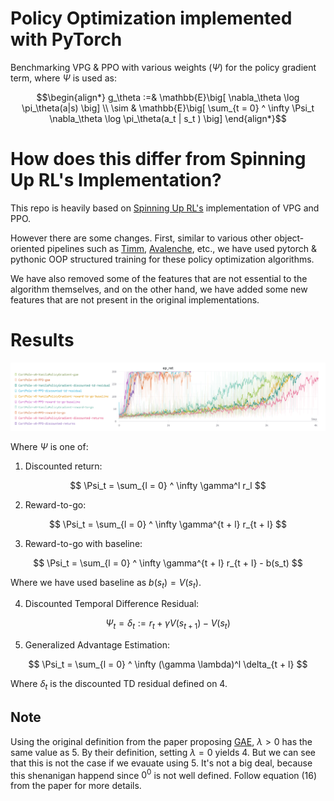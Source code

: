 # Policy Optimization implemented with PyTorch


Benchmarking VPG & PPO with various weights ($\Psi$) for the policy gradient term, where $\Psi$ is used as:

$$\begin{align*}
g_\theta :=& \mathbb{E}\big[ \nabla_\theta \log \pi_\theta(a|s) \big] \\
\sim & \mathbb{E}\big[ \sum_{t = 0} ^ \infty  \Psi_t \nabla_\theta  \log \pi_\theta(a_t | s_t ) \big]
\end{align*}$$


# How does this differ from Spinning Up RL's Implementation?

This repo is heavily based on [Spinning Up RL's](https://spinningup.openai.com/en/latest/index.html) implementation of VPG and PPO.

However there are some changes. First, similar to various other object-oriented pipelines such as [Timm](https://github.com/rwightman/pytorch-image-models), [Avalenche](https://avalanche.continualai.org/), etc., we have used pytorch & pythonic OOP structured training for these policy optimization algorithms.

We have also removed some of the features that are not essential to the algorithm themselves, and on the other hand, we have added some new features that are not present in the original implementations.

# Results

![](contents/ppoVSvpg.png)

Where $\Psi$ is one of:

1. Discounted return:

$$
\Psi_t = \sum_{l = 0} ^ \infty \gamma^l r_l
$$

2. Reward-to-go:

$$
\Psi_t = \sum_{l = 0} ^ \infty \gamma^{t + l} r_{t + l}
$$

3. Reward-to-go with baseline:

$$
\Psi_t = \sum_{l = 0} ^ \infty \gamma^{t + l} r_{t + l} - b(s_t)
$$

Where we have used baseline as $b(s_t) = V(s_t)$.

4. Discounted Temporal Difference Residual:

$$
\Psi_t = \delta_t := r_t + \gamma V(s_{t+1}) - V(s_t)
$$

5. Generalized Advantage Estimation:

$$
\Psi_t = \sum_{l = 0} ^ \infty (\gamma \lambda)^l \delta_{t + l}
$$

Where $\delta_{t}$ is the discounted TD residual defined on 4.

## Note
Using the original definition from the paper proposing [GAE](https://arxiv.org/abs/1506.02438), $\lambda>0$ 
has the same value as 5. By their definition, setting $\lambda=0$
yields 4. But we can see that this is not the case if we evauate using 5. It's not a big deal, because this shenanigan happend since
${0}^{0}$ is not well defined. Follow equation (16) from the paper for more details.





